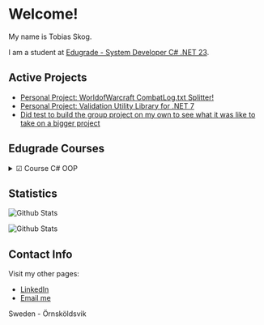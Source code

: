 # Welcome!

My name is Tobias Skog.

I am a student at [Edugrade - System Developer C# .NET 23](https://edugrade.com/yh-utbildning/it/systemutvecklarenet-med-ai-kompetens/).

## Active Projects
- [Personal Project: WorldofWarcraft CombatLog.txt Splitter!](https://github.com/TobiasSkog/WoWCombatLogTools)
- [Personal Project: Validation Utility Library for .NET 7](https://github.com/TobiasSkog/ValidationUtility)
- [Did test to build the group project on my own to see what it was like to take on a bigger project](https://github.com/TobiasSkog/TestingSomeStuffWthGroupProject)

## Edugrade Courses

<details>
<summary>&#x2611; Course C# OOP</summary>
  
- [x] [Labb 1 - Mitt första program](https://github.com/TobiasSkog/MyFirstProgram)
  - *Uppgiften är väldigt enkelt och går i grunden ut på att testa grundläggande programmering i C# och använda Visual Studio. Du som har programmerat tidigare i C# kommer tycka att denna uppgift är väldigt enkel och har du programmerat i något annat språk tidigare kommer du troligen snabbt lista ut hur du löser denna uppgift.*    

- [x] [Lab 2 - Schackbräde](https://github.com/TobiasSkog/ChessBoard)
  - *Det här är den andra uppgiften i kursen och nu kommer du själv få tänka ut en struktur och ett programflöde
som löser uppgiften. Du kommer inte behöva använda speciellt avancerade flöden eller datatyper för att lösa uppgiften utan det
handlar snarare om att hitta en logisk lösning.*   

- [x] [Lab 3 - Gissa numret](https://github.com/TobiasSkog/NumbersGame)
  - *Nu är det dags att bygga ditt första riktiga program som faktiskt kan vara kul att använda - ett enklare spel! Det du ska skapa är ett rätt enkelt spel där användaren får gissa ett nummer. Användaren kommer få lite ledtrådar och den har ett begränsat antal försök på sig att gissa.*

- [x] [Lab 4 - Felsökning](https://github.com/TobiasSkog/Debugging)
  - *Denna uppgift handlar om att felsöka några olika program/kodavsnitt som vi tillhandahåller. Du ska hitta vad som är fel i dessa, korrigera felen och förklara vad som var fel i varje case.*

- [x] [Lab 5 - Grunderna OOP](https://github.com/TobiasSkog/GrunderOOP)
  - *Den första uppgiften i OOP är inte särskilt svår, du ska skapa en klass som räknar ut arean på en cirkel.*

- [x] [Lab 6 - OOP Arv](https://github.com/TobiasSkog/OOPArv)
  - *I denna uppgift kommer du öva på att använda arv inom objektorientering. Uppgiften handlar till stor del om att tänka ut en struktur för arv men också delvis om att implementera den i kod.*

- [x] [Lab 7 - OOP Polymorphism](https://github.com/TobiasSkog/OOPPolymorphism)
  - I denna uppgift kommer du att öva på att använda polymorfism inom objektorienterad programmering. Uppgiften handlar till stor del om att tänka ut en struktur för polymorfism.

- [x] [Lab 8 - OOP Generic collections](https://github.com/TobiasSkog/OOPGenericCollections)
  - *Denna labb handlar om att använda två vanliga generiska typer inom C#. Du kommer att skapa en klass och objekt utifrån den klassen som du sedan ska hantera genom Stack och List.*

- [x] [Lab 9 -Teorihandbok](https://github.com/TobiasSkog/TheoryHandbook)
  - *Denna uppgift är rent teoretisk och du ska inte skriva någon kod. Uppgiften handlar i stället om att med egna ord beskriva exempelvis vad olika begrepp är. I kursplanen finns det flera kunskapsmål som handlar om att du ska ha teoretisk förståelse för flera saker inom kursens område och dessa testas genom denna uppgift. Lite som en tenta men utan tidspress och skrivkramp. 😉 Uppgiften heter Teorihandbok eftersom du i framtiden kan ha nytta av denna själv som ett referensmaterial. Du kan jobba med denna parallellt under hela kursen för att strukturera dina anteckningar.*
 
 - [x] [Lab 10 - Projekt i grupp](https://github.com/Lefuden/NET23-GrupprojektBank)
  - *Projektet kommer att genomföras i grupp. Själva koden kommer ni skapa tillsammans och den kommer användas för att examinera OOP-kursen.*
    
</details>

## Statistics

![Github Stats](https://github-readme-stats.vercel.app/api?username=TobiasSkog&layout=compact&show_icons=true&theme=shadow_red)

![Github Stats](https://github-readme-stats.vercel.app/api/top-langs/?username=TobiasSkog&layout=compact&theme=shadow_red)

## Contact Info

Visit my other pages:
- [LinkedIn](https://www.linkedin.com/in/TobiasSkog)
- [Email me](mailto:skoog.tobias@gmail.com)

Sweden - Örnsköldsvik
